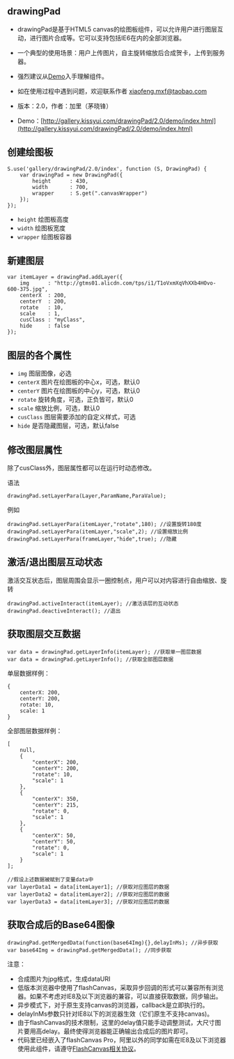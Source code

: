 ## drawingPad

* drawingPad是基于HTML5 canvas的绘图板组件，可以允许用户进行图层互动，进行图片合成等。它可以支持包括IE6在内的全部浏览器。

* 一个典型的使用场景：用户上传图片，自主旋转缩放后合成贺卡，上传到服务器。

* 强烈建议从[Demo](http://gallery.kissyui.com/drawingPad/1.0/demo/index.html)入手理解组件。

* 如在使用过程中遇到问题，欢迎联系作者 xiaofeng.mxf@taobao.com

* 版本：2.0，作者：加里（茅晓锋）

* Demo：[http://gallery.kissyui.com/drawingPad/2.0/demo/index.html](http://gallery.kissyui.com/drawingPad/2.0/demo/index.html)

## 创建绘图板

    S.use('gallery/drawingPad/2.0/index', function (S, DrawingPad) {
    	var drawingPad = new DrawingPad({
    	    height      : 430,
    	    width       : 700,
    	    wrapper     : S.get(".canvasWrapper")
    	});
    });

- `height` 绘图板高度
- `width` 绘图板宽度
- `wrapper` 绘图板容器


## 新建图层

	var itemLayer = drawingPad.addLayer({
	    img      : "http://gtms01.alicdn.com/tps/i1/T1oVxmXqVhXXb4HOvo-600-375.jpg",
	    centerX  : 200,     
	    centerY  : 200,     
	    rotate   : 10,      
	    scale    : 1,       
	    cusClass : "myClass",
	    hide     : false
	}); 

## 图层的各个属性

- `img` 图层图像，必选
- `centerX` 图片在绘图板的中心x，可选，默认0
- `centerY` 图片在绘图板的中心y，可选，默认0
- `rotate`  旋转角度，可选，正负皆可，默认0
- `scale`   缩放比例，可选，默认0
- `cusClass` 图层需要添加的自定义样式，可选
- `hide` 是否隐藏图层，可选，默认false

## 修改图层属性
除了cusClass外，图层属性都可以在运行时动态修改。

语法

	drawingPad.setLayerPara(Layer,ParamName,ParaValue);

例如

	drawingPad.setLayerPara(itemLayer,"rotate",180); //设置旋转180度
	drawingPad.setLayerPara(itemLayer,"scale",2); //设置缩放比例
	drawingPad.setLayerPara(frameLayer,"hide",true); //隐藏	

## 激活/退出图层互动状态
激活交互状态后，图层周围会显示一圈控制点，用户可以对内容进行自由缩放、旋转

	drawingPad.activeInteract(itemLayer); //激活该层的互动状态
	drawingPad.deactiveInteract(); //退出

## 获取图层交互数据

	var data = drawingPad.getLayerInfo(itemLayer); //获取单一图层数据
	var data = drawingPad.getLayerInfo(); //获取全部图层数据
	
单层数据样例：

	{
    	centerX: 200,
    	centerY: 200,
    	rotate: 10,
    	scale: 1
	}

全部图层数据样例：

	[
	    null,
	    {
	        "centerX": 200,
	        "centerY": 200,
	        "rotate": 10,
	        "scale": 1
	    },
	    {
	        "centerX": 350,
	        "centerY": 215,
	        "rotate": 0,
	        "scale": 1
	    },
	    {
	        "centerX": 50,
	        "centerY": 50,
	        "rotate": 0,
	        "scale": 1
	    }
	];
	
	//假设上述数据被赋到了变量data中
	var layerData1 = data[itemLayer1]; //获取对应图层的数据
	var layerData2 = data[itemLayer2]; //获取对应图层的数据
	var layerData3 = data[itemLayer3]; //获取对应图层的数据
	
	

## 获取合成后的Base64图像
	drawingPad.getMergedData(function(base64Img){},delayInMs); //异步获取
	var base64Img = drawingPad.getMergedData(); //同步获取

注意：

- 合成图片为jpg格式，生成dataURI
- 低版本浏览器中使用了flashCanvas，采取异步回调的形式可以兼容所有浏览器。如果不考虑对IE8及以下浏览器的兼容，可以直接获取数据，同步输出。
- 异步模式下，对于原生支持canvas的浏览器，callback是立即执行的。
- delayInMs参数只针对IE8以下的浏览器生效（它们原生不支持canvas)。
- 由于flashCanvas的技术限制，这里的delay值只能手动调整测试，大尺寸图片要用高delay。最终使得浏览器能正确输出合成后的图片即可。
- 代码里已经嵌入了flashCanvas Pro，阿里以外的同学如需在IE8及以下浏览器使用此组件，请遵守[FlashCanvas相关协议](http://flashcanvas.net/purchase)。